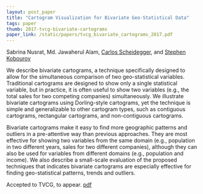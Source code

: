 ```yaml
---
layout: post_paper
title: "Cartogram Visualization for Bivariate Geo-Statistical Data"
tags: paper
thumb: 2017-tvcg-bivariate-cartograms
paper_link: /static/papers/tvcg_bivariate_cartograms_2017.pdf
---
```


Sabrina Nusrat, Md. Jawaherul Alam,
[Carlos Scheidegger](https://cscheid.net), and
[Stephen Kobourov](https://www2.cs.arizona.edu/~kobourov/)

We describe bivariate cartograms, a technique specifically designed to
allow for the simultaneous comparison of two geo-statistical
variables. Traditional cartograms are designed to show only a single
statistical variable, but in practice, it is often useful to show two
variables (e.g., the total sales for two competing companies)
simultaneously. We illustrate bivariate cartograms using Dorling-style
cartograms, yet the technique is simple and generalizable to other
cartogram types, such as contiguous cartograms, rectangular
cartograms, and non-contiguous cartograms.

Bivariate cartograms make it easy to find more geographic patterns and
outliers in a pre-attentive way than previous approaches. They are
most effective for showing two variables from the same domain (e.g.,
population in two different years, sales for two different companies),
although they can also be used for variables from different domains
(e.g., population and income). We also describe a small-scale
evaluation of the proposed techniques that indicates bivariate
cartograms are especially effective for finding geo-statistical
patterns, trends and outliers.

Accepted to TVCG, to appear. [pdf](/static/papers/tvcg_bivariate-cartograms_2017.pdf)
